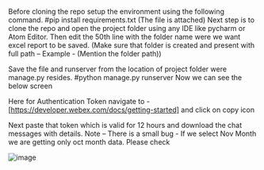 Before cloning the repo setup the environment using the following command.
#pip install requirements.txt (The file is attached)
Next step is to  clone the repo and open the project folder using any IDE like pycharm or Atom Editor. Then edit the 50th line with the folder name were we want excel report to be saved. (Make sure that folder is created and present with full path – Example  - (Mention the folder path))
 
Save the file and runserver from the location of project folder were manage.py resides.
#python manage.py runserver
Now we can see the below screen
 
Here for Authentication Token navigate to -[https://developer.webex.com/docs/getting-started] and click on copy icon
 
Next paste that token which is valid for 12 hours and download the chat messages with details.
Note – There is a small bug  - If we select Nov Month we are getting only oct month data. Please check


![image](https://user-images.githubusercontent.com/97229745/148540814-6a4bd522-90b7-4a7f-9baf-58d2fb00bd46.png)
